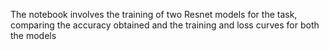 The notebook involves the training of two Resnet models for the task, comparing the accuracy obtained and the training and loss curves for both the models
